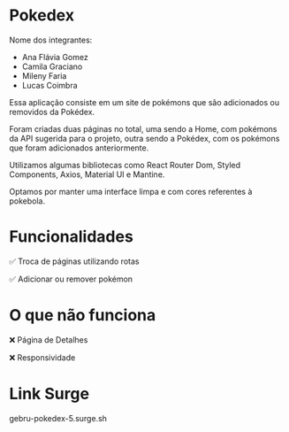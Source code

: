 # Pokedex

Nome dos integrantes:

- Ana Flávia Gomez
- Camila Graciano
- Mileny Faria
- Lucas Coimbra


Essa aplicação consiste em um site de pokémons que são adicionados ou removidos da Pokédex.</p>
Foram criadas duas páginas no total, uma sendo a Home, com pokémons da API sugerida para o projeto, outra sendo a Pokédex, com os pokémons que foram adicionados anteriormente.


Utilizamos algumas bibliotecas como React Router Dom, Styled Components, Axios, Material UI e Mantine.

Optamos por manter uma interface limpa e com cores referentes à pokebola.

# Funcionalidades
✅ Troca de páginas utilizando rotas </p>
✅ Adicionar ou remover pokémon


# O que não funciona
❌ Página de Detalhes </p>
❌ Responsividade


# Link Surge
gebru-pokedex-5.surge.sh
